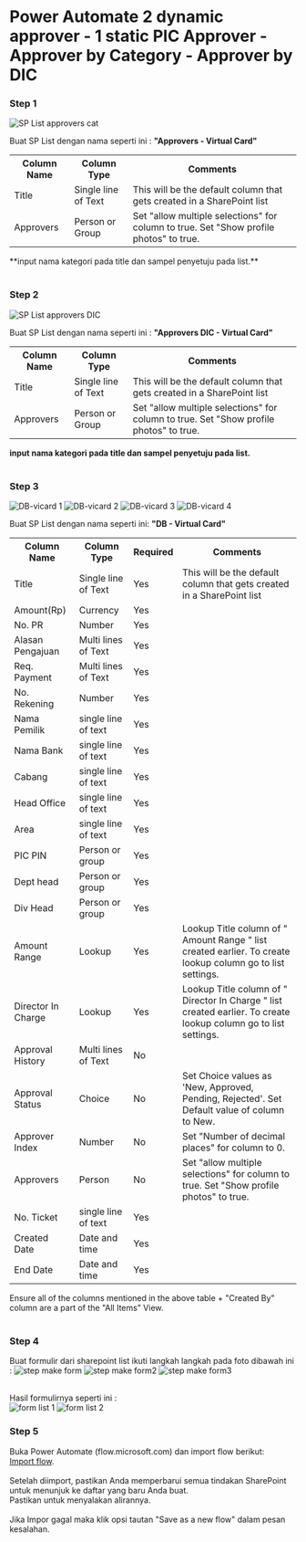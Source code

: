 

# Power Automate 2 dynamic approver - 1 static PIC Approver - Approver by Category - Approver by DIC
### Step 1

![SP List approvers cat](https://github.com/user-attachments/assets/e979eb0f-1d12-4bf6-9171-fcc75e2125fb)

Buat SP List dengan nama seperti ini : **"Approvers - Virtual Card"**

<table>
  <th>Column Name</th>  <th>Column Type</th>  <th>Comments</th> 
  <tr> <td>Title</td>  <td>Single line of Text</td> <td>This will be the default column that gets created in a SharePoint list</td> </tr>
  <tr> <td>Approvers</td>  <td>Person or Group</td> <td> Set "allow multiple selections" for column to true. Set "Show profile photos" to true.</td> </tr>
</table>
**input nama kategori pada title dan sampel penyetuju pada list.** <br><br> 

### Step 2

![SP List approvers DIC](https://github.com/user-attachments/assets/83b55502-bb8c-424d-812b-6cbe854025c7)

Buat SP List dengan nama seperti ini : **"Approvers DIC - Virtual Card"**

<table>
  <th>Column Name</th>  <th>Column Type</th>  <th>Comments</th> 
  <tr> <td>Title</td>  <td>Single line of Text</td> <td>This will be the default column that gets created in a SharePoint list</td> </tr>
  <tr> <td>Approvers</td>  <td>Person or Group</td> <td> Set "allow multiple selections" for column to true. Set "Show profile photos" to true.</td> </tr>
</table>

**input nama kategori pada title dan sampel penyetuju pada list.** <br><br> 




### Step 3
![DB-vicard 1](https://github.com/user-attachments/assets/8e5ac629-2f39-4eb7-9467-cd61d5840fd7)
![DB-vicard 2](https://github.com/user-attachments/assets/a77c6872-9dc0-47b6-b4af-c5aacc4f6c7a)
![DB-vicard 3](https://github.com/user-attachments/assets/3ff48caf-a3e8-4b64-8852-cd800e1fb5e4)
![DB-vicard 4](https://github.com/user-attachments/assets/f05ea620-3c37-4516-9a9c-1e0e8ccdb541)

Buat SP List dengan nama seperti ini:  **"DB - Virtual Card"**

<table>
  <th>Column Name</th>  <th>Column Type</th>    <th>Required</th> <th>Comments</th> 
  <tr> <td>Title</td>  <td>Single line of Text</td> <td>Yes</td><td>This will be the default column that gets created in a SharePoint list</td> </tr>
<tr> <td>Amount(Rp)</td>  <td>Currency</td> <td>Yes</td><td>  </td> </tr>
<tr> <td>No. PR</td>  <td>Number</td> <td>Yes</td><td>  </td> </tr>
<tr> <td>Alasan Pengajuan</td>  <td>Multi lines of Text</td> <td>Yes</td><td>  </td> </tr> 
<tr> <td>Req. Payment</td>  <td>Multi lines of Text</td> <td>Yes</td><td>  </td> </tr>  
<tr> <td>No. Rekening</td>  <td>Number</td> <td>Yes</td><td>  </td> </tr>
<tr> <td>Nama Pemilik</td>  <td>single line of text</td> <td>Yes</td><td>  </td> </tr>
<tr> <td>Nama Bank</td>  <td>single line of text</td> <td>Yes</td><td>  </td> </tr>
<tr> <td>Cabang</td>  <td>single line of text</td> <td>Yes</td><td>  </td> </tr>
<tr> <td>Head Office</td>  <td>single line of text</td> <td>Yes</td><td>  </td> </tr>
<tr> <td>Area</td>  <td>single line of text</td> <td>Yes</td><td>  </td> </tr>
<tr> <td>PIC PIN</td>  <td>Person or group</td> <td>Yes</td><td>  </td> </tr>
<tr> <td>Dept head</td>  <td>Person or group</td> <td>Yes</td><td>  </td> </tr>
<tr> <td>Div Head</td>  <td>Person or group</td> <td>Yes</td><td>  </td> </tr>
<tr> <td> Amount Range </td>  <td>Lookup</td><td>Yes</td> <td> Lookup Title column of " Amount Range " list created earlier. To create lookup column go to list settings.  </td> </tr>
<tr> <td> Director In Charge </td>  <td>Lookup</td><td>Yes</td> <td> Lookup Title column of " Director In Charge " list created earlier. To create lookup column go to list settings.  </td> </tr>
<tr> <td>Approval History</td>  <td>Multi lines of Text</td><td>No</td>  <td>  </td> </tr>
<tr> <td>Approval Status</td>  <td>Choice</td><td>No</td> <td> Set Choice values as 'New, Approved, Pending, Rejected'. Set Default value of column to New. </td> </tr>
<tr> <td>Approver Index</td>  <td>Number</td> <td>No</td> <td> Set "Number of decimal places" for column to 0. </td> </tr>
<tr> <td>Approvers</td>  <td>Person</td> <td>No</td> <td> Set "allow multiple selections" for column to true. Set "Show profile photos" to true. </td> </tr>
<tr> <td>No. Ticket</td>  <td>single line of text</td> <td>Yes</td><td>  </td> </tr>
<tr> <td>Created Date</td>  <td>Date and time</td> <td>Yes</td><td>  </td> </tr>
<tr> <td>End Date</td>  <td>Date and time</td> <td>Yes</td><td>  </td> </tr>
</table>

Ensure all of the columns mentioned in the above table + "Created By" column are a part of the "All Items" View. <br> <br> 

### Step 4
Buat formulir dari sharepoint list ikuti langkah langkah pada foto dibawah ini :
![step make form](https://github.com/user-attachments/assets/755b3525-1835-48fd-955f-763b9e1f54a9)
![step make form2](https://github.com/user-attachments/assets/7713fed0-7243-4b25-9bfa-2b2c86c87700)
![step make form3](https://github.com/user-attachments/assets/0e785469-1cae-489c-91f4-b1319327bf79) <br><br>

Hasil formulirnya seperti ini : <br>
![form list 1](https://github.com/user-attachments/assets/8893fc52-20ad-48ea-b460-ba8244493d1e)
![form list 2](https://github.com/user-attachments/assets/c096a63b-d05b-48a7-bf99-5c9de89fc823)



### Step 5
Buka Power Automate (flow.microsoft.com) dan import flow berikut:<br> 
[Import flow](https://github.com/xuburjaya2/PowerAutomateApprovalSequential-MultiApprovers/blob/master/Flow%20Approval/Approval%20sequential%20with%20Formsharepointlist-email-attachment.zip). <br> <br>
Setelah diimport, pastikan Anda memperbarui semua tindakan SharePoint untuk menunjuk ke daftar yang baru Anda buat.  <br> 
Pastikan untuk menyalakan alirannya.<br><br>
Jika Impor gagal maka klik opsi tautan "Save as a new flow" dalam pesan kesalahan.
